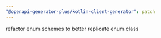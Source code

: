 ```yaml
---
"@openapi-generator-plus/kotlin-client-generator": patch
---
```


refactor enum schemes to better replicate enum class
